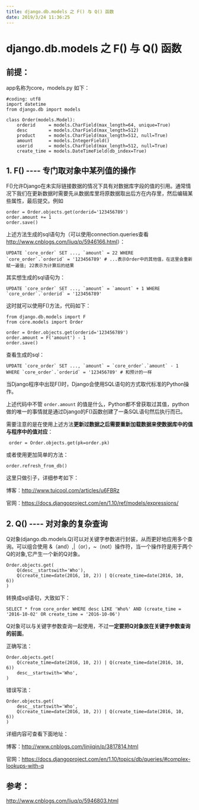 ```yaml
---
title: django.db.models 之 F() 与 Q() 函数
date: 2019/3/24 11:36:25
---
```


# django.db.models 之 F() 与 Q() 函数

## 前提：

app名称为core，models.py 如下：

```
#coding: utf8
import datetime
from django.db import models

class Order(models.Model):
    orderid     = models.CharField(max_length=64, unique=True)
    desc        = models.CharField(max_length=512)
    product     = models.CharField(max_length=512, null=True)
    amount      = models.IntegerField()
    userid      = models.CharField(max_length=512, null=True)
    create_time = models.DateTimeField(db_index=True)
```

## 1. F() ---- 专门取对象中某列值的操作

F()允许Django在未实际链接数据的情况下具有对数据库字段的值的引用。通常情况下我们在更新数据时需要先从数据库里将原数据取出后方在内存里，然后编辑某些属性，最后提交。例如

```
order = Order.objects.get(orderid='123456789')
order.amount += 1
order.save()
```

上述方法生成的sql语句为（可以使用connection.queries查看<http://www.cnblogs.com/liuq/p/5946166.html>）：

```
UPDATE `core_order` SET ..., `amount` = 22 WHERE `core_order`.`orderid` = '123456789' # ...表示Order中的其他值，在这里会重新赋一遍值; 22表示为计算后的结果
```

其实想生成的sql语句为：

```
UPDATE `core_order` SET ..., `amount` = `amount` + 1 WHERE `core_order`.`orderid` = '123456789'
```

这时就可以使用F()方法，代码如下：

```
from django.db.models import F
from core.models import Order
 
order = Order.objects.get(orderid='123456789')
order.amount = F('amount') - 1
order.save()
```

查看生成的sql：

```
UPDATE `core_order` SET ..., `amount` = `core_order`.`amount` - 1 WHERE `core_order`.`orderid` = '123456789' # 和预计的一样
```

当Django程序中出现F()时，Django会使用SQL语句的方式取代标准的Python操作。

上述代码中不管 `order.amount` 的值是什么，Python都不曾获取过其值，python做的唯一的事情就是通过Django的F()函数创建了一条SQL语句然后执行而已。

需要注意的是在使用上述方法**更新过数据之后需要重新加载数据来使数据库中的值与程序中的值对应**：

```
 order = Order.objects.get(pk=order.pk)
```

或者使用更加简单的方法：

```
order.refresh_from_db()
```

这里只做引子，详细参考如下：

博客：<http://www.tuicool.com/articles/u6FBRz>

官网：<https://docs.djangoproject.com/en/1.10/ref/models/expressions/>

## 2. Q() ---- 对对象的复杂查询

Q对象(django.db.models.Q)可以对关键字参数进行封装，从而更好地应用多个查询。可以组合使用 &（and）,|（or），~（not）操作符，当一个操作符是用于两个Q的对象,它产生一个新的Q对象。

```
Order.objects.get(
    Q(desc__startswith='Who'),
    Q(create_time=date(2016, 10, 2)) | Q(create_time=date(2016, 10, 6))
)
```

转换成sql语句，大致如下：

```
SELECT * from core_order WHERE desc LIKE 'Who%' AND (create_time = '2016-10-02' OR create_time = '2016-10-06')
```

Q对象可以与关键字参数查询一起使用，不过**一定要把Q对象放在关键字参数查询的前面**。

正确写法：

```
Order.objects.get(
    Q(create_time=date(2016, 10, 2)) | Q(create_time=date(2016, 10, 6))
    desc__startswith='Who',
)
```

错误写法：

```
Order.objects.get(
    desc__startswith='Who',
    Q(create_time=date(2016, 10, 2)) | Q(create_time=date(2016, 10, 6))
)
```

详细内容可查看下面地址：

博客：<http://www.cnblogs.com/linjiqin/p/3817814.html>

官网：<https://docs.djangoproject.com/en/1.10/topics/db/queries/#complex-lookups-with-q>



## 参考：

http://www.cnblogs.com/liuq/p/5946803.html